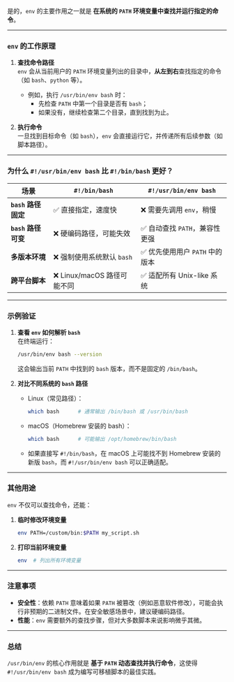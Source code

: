 是的，`env` 的主要作用之一就是 **在系统的 `PATH` 环境变量中查找并运行指定的命令**。  

---

### `env` 的工作原理
1. **查找命令路径**  
   `env` 会从当前用户的 `PATH` 环境变量列出的目录中，**从左到右**查找指定的命令（如 `bash`、`python` 等）。  
   - 例如，执行 `/usr/bin/env bash` 时：
     - 先检查 `PATH` 中第一个目录是否有 `bash`；
     - 如果没有，继续检查第二个目录，直到找到为止。

2. **执行命令**  
   一旦找到目标命令（如 `bash`），`env` 会直接运行它，并传递所有后续参数（如脚本路径）。

---

### 为什么 `#!/usr/bin/env bash` 比 `#!/bin/bash` 更好？
| 场景                | `#!/bin/bash`                     | `#!/usr/bin/env bash`             |
|---------------------|----------------------------------|----------------------------------|
| **`bash` 路径固定**  | ✅ 直接指定，速度快               | ❌ 需要先调用 `env`，稍慢         |
| **`bash` 路径可变**  | ❌ 硬编码路径，可能失效           | ✅ 自动查找 `PATH`，兼容性更强    |
| **多版本环境**       | ❌ 强制使用系统默认 `bash`        | ✅ 优先使用用户 `PATH` 中的版本   |
| **跨平台脚本**       | ❌ Linux/macOS 路径可能不同       | ✅ 适配所有 Unix-like 系统        |

---

### 示例验证
1. **查看 `env` 如何解析 `bash`**  
   在终端运行：
   ```bash
   /usr/bin/env bash --version
   ```
   这会输出当前 `PATH` 中找到的 `bash` 版本，而不是固定的 `/bin/bash`。

2. **对比不同系统的 `bash` 路径**  
   - Linux（常见路径）：
     ```bash
     which bash      # 通常输出 /bin/bash 或 /usr/bin/bash
     ```
   - macOS（Homebrew 安装的 bash）：
     ```bash
     which bash      # 可能输出 /opt/homebrew/bin/bash
     ```
   - 如果直接写 `#!/bin/bash`，在 macOS 上可能找不到 Homebrew 安装的新版 `bash`，而 `#!/usr/bin/env bash` 可以正确适配。

---

### 其他用途
`env` 不仅可以查找命令，还能：
1. **临时修改环境变量**  
   ```bash
   env PATH=/custom/bin:$PATH my_script.sh
   ```
2. **打印当前环境变量**  
   ```bash
   env  # 列出所有环境变量
   ```

---

### 注意事项
- **安全性**：依赖 `PATH` 意味着如果 `PATH` 被篡改（例如恶意软件修改），可能会执行非预期的二进制文件。在安全敏感场景中，建议硬编码路径。
- **性能**：`env` 需要额外的查找步骤，但对大多数脚本来说影响微乎其微。

---

### 总结
`/usr/bin/env` 的核心作用就是 **基于 `PATH` 动态查找并执行命令**，这使得 `#!/usr/bin/env bash` 成为编写可移植脚本的最佳实践。